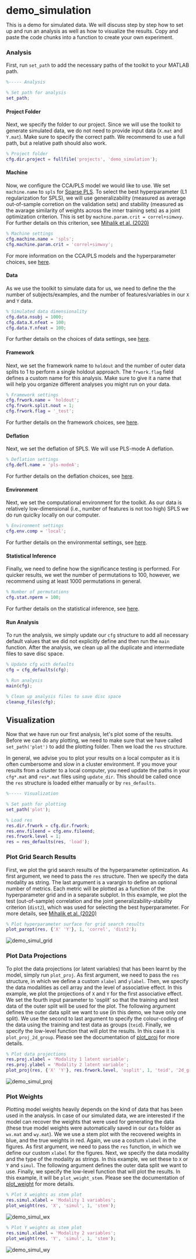 <span style="font-size:2em;">__demo_simulation__</span>

This is a demo for simulated data. We will discuss step by step how to 
set up and run an analysis as well as how to visualize the results. Copy
and paste the code chunks into a function to create your own experiment.

###  Analysis
First, run `set_path` to add the necessary paths of the toolkit 
to your MATLAB path.

```matlab
%----- Analysis

% Set path for analysis
set_path;
```

####  Project Folder
Next, we specify the folder to our project. Since we will use the toolkit
to generate simulated data, we do not need to provide input data (`X.mat`
and `Y.mat`). Make sure to specify the correct path. We recommend to use a 
full path, but a relative path should also work.

```matlab
% Project folder
cfg.dir.project = fullfile('projects', 'demo_simulation');
```

####  Machine
Now, we configure the CCA/PLS model we would like to use. We set 
`machine.name` to `spls` for [Sparse PLS](../../background/#sparse-pls-spls).
To select the best hyperparameter (L1 regularization for SPLS), we will use 
generalizability (measured as average out-of-sample corretion on the 
validation sets) and stability (measured as the avarage similarity of 
weights across the inner training sets) as a joint optimization criterion. 
This is set by `machine.param.crit = correl+simwxy`. For further details 
on this criterion, see [Mihalik et al. (2020)](https://doi.org/10.1016/j.biopsych.2019.12.001)

```matlab
% Machine settings
cfg.machine.name = 'spls';
cfg.machine.param.crit = 'correl+simwxy';
```

For more information on the CCA/PLS models and the hyperparameter choices,
see [here](../../cfg/#machine).

####  Data
As we use the toolkit to simulate data for us, we need to define the 
the number of subjects/examples, and the number of features/variables in
our `X` and `Y` data.

```matlab
% Simulated data dimensionality
cfg.data.nsubj = 1000;
cfg.data.X.nfeat = 100;
cfg.data.Y.nfeat = 100;
```

For further details on the choices of data settings, see [here](../../cfg/#data).

####  Framework
Next, we set the framework name to `holdout` and the number of outer data 
splits to 1 to perform a single holdout approach. The `frwork.flag` field 
defines a custom name for this analysis. Make sure to give it a name that 
will help you organize different analyses you might run on your data.

```matlab
% Framework settings
cfg.frwork.name = 'holdout';
cfg.frwork.split.nout = 1;
cfg.frwork.flag = '_test';
```

For further details on the framework choices, see [here](../../cfg/#frwork).

####  Deflation
Next, we set the deflation of SPLS. We will use PLS-mode A deflation.

```matlab
% Deflation settings
cfg.defl.name = 'pls-modeA';
```

For further details on the deflation choices, see [here](../../cfg/#defl).

####  Environment
Next, we set the computational environment for the toolkit. As our data is
relatively low-dimensional (i.e., number of features is not too high)
SPLS we do run quiclky locally on our computer.

```matlab
% Environment settings
cfg.env.comp = 'local';
```

For further details on the environmental settings, see [here](../../cfg/#env).

####  Statistical Inference
Finally, we need to define how the significance testing is performed. 
For quicker results, we wet the number of permutations to 100, however, 
we recommend using at least 1000 permutations in general. 

```matlab
% Number of permutations
cfg.stat.nperm = 100;
```

For further details on the statistical inference, see [here](../../cfg/#stat).

####  Run Analysis
To run the analysis, we simply update our `cfg` structure to add all 
necessary default values that we did not explicitly define and then run 
the `main` function. After the analysis, we clean up all the duplicate
and intermediate files to save disc space.

```matlab
% Update cfg with defaults
cfg = cfg_defaults(cfg);

% Run analysis
main(cfg);

% Clean up analysis files to save disc space
cleanup_files(cfg);
```

##  Visualization
Now that we have run our first analysis, let's plot some of the results. 
Before we can do any plotting, we need to make sure that we have called 
`set_path('plot')` to add the plotting folder. Then we load the `res`
structure.

In general, we advise you to plot your results on a local computer as it 
is often cumbersome and slow in a cluster environment. If you move your 
results from a cluster to a local computer, you need update the paths in 
your `cfg*.mat` and `res*.mat` files using `update_dir`. This should be 
called once the `res` structure is loaded either manually or by `res_defaults`.

```matlab
%----- Visualization

% Set path for plotting
set_path('plot');

% Load res
res.dir.frwork = cfg.dir.frwork;
res.env.fileend = cfg.env.fileend;
res.frwork.level = 1;
res = res_defaults(res, 'load');
```

###  Plot Grid Search Results
First, we plot the grid search results of the hyperparameter
optimization. As first argument, we need to pass the `res` structure. 
Then we specify the data modality as string. The last argument is a 
varargin to define an optional number of metrics. Each metric will be 
plotted as a function of the hyperparameter grid and in a separate
subplot. In this example, we plot the test (out-of-sample) correlation 
and the joint generalizability-stability criterion (`dist2`), which was 
used for selecting the best hyperparameter. For more details, see
[Mihalik et al. (2020)](https://doi.org/10.1016/j.biopsych.2019.12.001)

```matlab
% Plot hyperparameter surface for grid search results
plot_paropt(res, {'X' 'Y'}, 1, 'correl', 'dist2');
```

![demo_simul_grid](../figures/demo_simul_grid.png)

###  Plot Data Projections
To plot the data projections (or latent variables) that has been 
learnt by the model, simply run `plot_proj`. As first argument, we need 
to pass the `res` structure, in which we define a custom `xlabel` and 
`ylabel`. Then, we specify the data modalities as cell array and the level 
of associative effect. In this example, we plot the projections of `X` and 
`Y` for the first associative effect. We set the fourth input parameter to 
'osplit' so that the training and test data of the outer split will be used 
for the plot. The following argument defines the outer data split we want 
to use (in this demo, we have only one split). We use the second to last 
argument to specify the colour-coding of the data using the training and 
test data as groups (`teid`). Finally, we specify the low-level 
function that will plot the results. In this case it is `plot_proj_2d_group`.
Please see the documentation of [plot_proj](../mfiles/plot_proj/) for more details.

```matlab
% Plot data projections
res.proj.xlabel = 'Modality 1 latent variable';
res.proj.ylabel = 'Modality 2 latent variable';
plot_proj(res, {'X' 'Y'}, res.frwork.level, 'osplit', 1, 'teid', '2d_group')
```

![demo_simul_proj](../figures/demo_simul_proj.png)

###  Plot Weights
Plotting model weights heavily depends on the kind of data that has been 
used in the analysis. In case of our simulated data, we are interested
if the model can recover the weights that were used for generating the
data (these true model weights were automatically saved in our `data` 
folder as `wx.mat` and `wy.mat`). We we use a stem plot with the recovered 
weights in blue, and the true weights in red. Again, we use a costum
`xlabel` in the figures. As first argument, we need to pass the `res` 
function, in which we define our custom `xlabel` for the figures. Next, 
we specify the data modality and the type of the modality as strings. In 
this example, we set these to `X` or `Y` and `simul`. The following 
argument defines the outer data split we want to use. Finally, we specify 
the low-level function that will plot the results. In this example, it 
will be `plot_weight_stem`. Please see the documentation of 
[plot_weight](../mfiles/plot_weight) for more details. 
```matlab
% Plot X weights as stem plot
res.simul.xlabel = 'Modality 1 variables';
plot_weight(res, 'X', 'simul', 1, 'stem');
```

![demo_simul_wx](../figures/demo_simul_weightX.png)

```matlab
% Plot Y weights as stem plot
res.simul.xlabel = 'Modality 2 variables';
plot_weight(res, 'Y', 'simul', 1, 'stem');
```

![demo_simul_wy](../figures/demo_simul_weightY.png)

